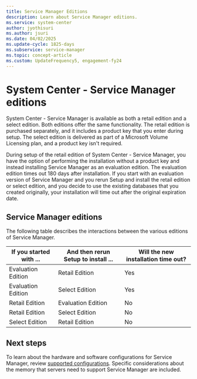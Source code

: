 ```yaml
---
title: Service Manager Editions
description: Learn about Service Manager editions.
ms.service: system-center
author: jyothisuri
ms.author: jsuri
ms.date: 04/02/2025
ms.update-cycle: 1825-days
ms.subservice: service-manager
ms.topic: concept-article
ms.custom: UpdateFrequency5, engagement-fy24
---
```

# System Center - Service Manager editions



System Center - Service Manager is available as both a retail edition and a select edition. Both editions offer the same functionality. The retail edition is purchased separately, and it includes a product key that you enter during setup. The select edition is delivered as part of a Microsoft Volume Licensing plan, and a product key isn't required.  

During setup of the retail edition of System Center - Service Manager, you have the option of performing the installation without a product key and instead installing Service Manager as an evaluation edition. The evaluation edition times out 180 days after installation. If you start with an evaluation version of Service Manager and you rerun Setup and install the retail edition or select edition, and you decide to use the existing databases that you created originally, your installation will time out after the original expiration date.  

## Service Manager editions 

The following table describes the interactions between the various editions of Service Manager.  

If you started with&nbsp;...|And then rerun Setup to install&nbsp;...|Will the new installation time out?|  
|---------------------------|---------------------------------------|-----------------------------------------|  
|Evaluation Edition|Retail Edition|Yes|  
|Evaluation Edition|Select Edition|Yes|  
|Retail Edition|Evaluation Edition|No|  
|Retail Edition|Select Edition|No|  
|Select Edition|Retail Edition|No|

## Next steps

To learn about the hardware and software configurations for Service Manager, review [supported configurations](supported-configs.md). Specific considerations about the memory that servers need to support Service Manager are included.
